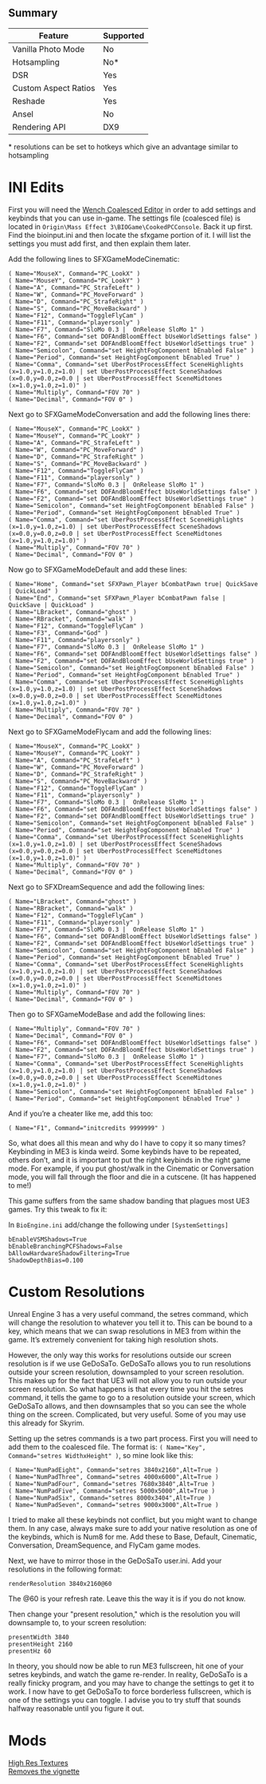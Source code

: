 ## Summary

Feature | Supported
--|--
Vanilla Photo Mode | No
Hotsampling | No*
DSR | Yes
Custom Aspect Ratios | Yes
Reshade | Yes 
Ansel | No
Rendering API | DX9

\* resolutions can be set to hotkeys which give an advantage similar to hotsampling

INI Edits
==========================================================
First you will need the [Wench Coalesced Editor](https://www.nexusmods.com/masseffect3/mods/76) in order to add settings and keybinds that you can use in-game. The settings file (coalesced file) is located in `Origin\Mass Effect 3\BIOGame\CookedPCConsole`. Back it up first. Find the bioinput.ini and then locate the sfxgame portion of it. I will list the settings you must add first, and then explain them later.

Add the following lines to SFXGameModeCinematic:

```
( Name="MouseX", Command="PC_LookX" )
( Name="MouseY", Command="PC_LookY" ) 
( Name="A", Command="PC_StrafeLeft" ) 
( Name="W", Command="PC_MoveForward" ) 
( Name="D", Command="PC_StrafeRight" ) 
( Name="S", Command="PC_MoveBackward" ) 
( Name="F12", Command="ToggleFlyCam" ) 
( Name="F11", Command="playersonly" ) 
( Name="F7", Command="SloMo 0.3 |  OnRelease SloMo 1" ) 
( Name="F6", Command="set DOFAndBloomEffect bUseWorldSettings false" ) 
( Name="F2", Command="set DOFAndBloomEffect bUseWorldSettings true" ) 
( Name="Semicolon", Command="set HeightFogComponent bEnabled False" ) ( Name="Period", Command="set HeightFogComponent bEnabled True" ) 
( Name="Comma", Command="set UberPostProcessEffect SceneHighlights (x=1.0,y=1.0,z=1.0) | set UberPostProcessEffect SceneShadows (x=0.0,y=0.0,z=0.0 | set UberPostProcessEffect SceneMidtones (x=1.0,y=1.0,z=1.0)" ) 
( Name="Multiply", Command="FOV 70" )
( Name="Decimal", Command="FOV 0" )
```

Next go to SFXGameModeConversation and add the following lines there:

```
( Name="MouseX", Command="PC_LookX" )
( Name="MouseY", Command="PC_LookY" ) 
( Name="A", Command="PC_StrafeLeft" ) 
( Name="W", Command="PC_MoveForward" ) 
( Name="D", Command="PC_StrafeRight" ) 
( Name="S", Command="PC_MoveBackward" ) 
( Name="F12", Command="ToggleFlyCam" ) 
( Name="F11", Command="playersonly" ) 
( Name="F7", Command="SloMo 0.3 |  OnRelease SloMo 1" ) 
( Name="F6", Command="set DOFAndBloomEffect bUseWorldSettings false" ) 
( Name="F2", Command="set DOFAndBloomEffect bUseWorldSettings true" ) 
( Name="Semicolon", Command="set HeightFogComponent bEnabled False" ) 
( Name="Period", Command="set HeightFogComponent bEnabled True" ) 
( Name="Comma", Command="set UberPostProcessEffect SceneHighlights (x=1.0,y=1.0,z=1.0) | set UberPostProcessEffect SceneShadows (x=0.0,y=0.0,z=0.0 | set UberPostProcessEffect SceneMidtones (x=1.0,y=1.0,z=1.0)" )
( Name="Multiply", Command="FOV 70" )
( Name="Decimal", Command="FOV 0" )
```

Now go to SFXGameModeDefault and add these lines:

```
( Name="Home", Command="set SFXPawn_Player bCombatPawn true| QuickSave | QuickLoad" )
( Name="End", Command="set SFXPawn_Player bCombatPawn false | QuickSave | QuickLoad" )
( Name="LBracket", Command="ghost" ) 
( Name="RBracket", Command="walk" ) 
( Name="F12", Command="ToggleFlyCam" ) 
( Name="F3", Command="God" ) 
( Name="F11", Command="playersonly" ) 
( Name="F7", Command="SloMo 0.3 |  OnRelease SloMo 1" )
( Name="F6", Command="set DOFAndBloomEffect bUseWorldSettings false" ) 
( Name="F2", Command="set DOFAndBloomEffect bUseWorldSettings true" ) 
( Name="Semicolon", Command="set HeightFogComponent bEnabled False" ) 
( Name="Period", Command="set HeightFogComponent bEnabled True" ) 
( Name="Comma", Command="set UberPostProcessEffect SceneHighlights (x=1.0,y=1.0,z=1.0) | set UberPostProcessEffect SceneShadows (x=0.0,y=0.0,z=0.0 | set UberPostProcessEffect SceneMidtones (x=1.0,y=1.0,z=1.0)" ) 
( Name="Multiply", Command="FOV 70" )
( Name="Decimal", Command="FOV 0" )
```

Next go to SFXGameModeFlycam and add the following lines:

```
( Name="MouseX", Command="PC_LookX" )
( Name="MouseY", Command="PC_LookY" )
( Name="A", Command="PC_StrafeLeft" )
( Name="W", Command="PC_MoveForward" )
( Name="D", Command="PC_StrafeRight" )
( Name="S", Command="PC_MoveBackward" )
( Name="F12", Command="ToggleFlyCam" )  
( Name="F11", Command="playersonly" ) 
( Name="F7", Command="SloMo 0.3 |  OnRelease SloMo 1" )
( Name="F6", Command="set DOFAndBloomEffect bUseWorldSettings false" ) 
( Name="F2", Command="set DOFAndBloomEffect bUseWorldSettings true" ) 
( Name="Semicolon", Command="set HeightFogComponent bEnabled False" ) 
( Name="Period", Command="set HeightFogComponent bEnabled True" ) 
( Name="Comma", Command="set UberPostProcessEffect SceneHighlights (x=1.0,y=1.0,z=1.0) | set UberPostProcessEffect SceneShadows (x=0.0,y=0.0,z=0.0 | set UberPostProcessEffect SceneMidtones (x=1.0,y=1.0,z=1.0)" ) 
( Name="Multiply", Command="FOV 70" )
( Name="Decimal", Command="FOV 0" )
```

Next go to SFXDreamSequence and add the following lines:

```
( Name="LBracket", Command="ghost" ) 
( Name="RBracket", Command="walk" ) 
( Name="F12", Command="ToggleFlyCam" ) 
( Name="F11", Command="playersonly" ) 
( Name="F7", Command="SloMo 0.3 |  OnRelease SloMo 1" )
( Name="F6", Command="set DOFAndBloomEffect bUseWorldSettings false" ) 
( Name="F2", Command="set DOFAndBloomEffect bUseWorldSettings true" ) 
( Name="Semicolon", Command="set HeightFogComponent bEnabled False" ) 
( Name="Period", Command="set HeightFogComponent bEnabled True" ) 
( Name="Comma", Command="set UberPostProcessEffect SceneHighlights (x=1.0,y=1.0,z=1.0) | set UberPostProcessEffect SceneShadows (x=0.0,y=0.0,z=0.0 | set UberPostProcessEffect SceneMidtones (x=1.0,y=1.0,z=1.0)" ) 
( Name="Multiply", Command="FOV 70" )
( Name="Decimal", Command="FOV 0" )
```

Then go to SFXGameModeBase and add the following lines:

```
( Name="Multiply", Command="FOV 70" ) 
( Name="Decimal", Command="FOV 0" ) 
( Name="F6", Command="set DOFAndBloomEffect bUseWorldSettings false" ) 
( Name="F2", Command="set DOFAndBloomEffect bUseWorldSettings true" ) 
( Name="F7", Command="SloMo 0.3 |  OnRelease SloMo 1" )
( Name="Comma", Command="set UberPostProcessEffect SceneHighlights (x=1.0,y=1.0,z=1.0) | set UberPostProcessEffect SceneShadows (x=0.0,y=0.0,z=0.0 | set UberPostProcessEffect SceneMidtones (x=1.0,y=1.0,z=1.0)" ) 
( Name="Semicolon", Command="set HeightFogComponent bEnabled False" ) 
( Name="Period", Command="set HeightFogComponent bEnabled True" )
```

And if you’re a cheater like me, add this too:

```
( Name="F1", Command="initcredits 9999999" )
```

So, what does all this mean and why do I have to copy it so many times? Keybinding in ME3 is kinda weird. Some keybinds have to be repeated, others don’t, and it is important to put the right keybinds in the right game mode. For example, if you put ghost/walk in the Cinematic or Conversation mode, you will fall through the floor and die in a cutscene. (It has happened to me!) 

This game suffers from the same shadow banding that plagues most UE3 games. Try this tweak to fix it:

In `BioEngine.ini` add/change the following under `[SystemSettings]`
```
bEnableVSMShadows=True
bEnableBranchingPCFShadows=False
bAllowHardwareShadowFiltering=True
ShadowDepthBias=0.100
```

Custom Resolutions
==========================================================
Unreal Engine 3 has a very useful command, the setres command, which will change the resolution to whatever you tell it to. This can be bound to a key, which means that we can swap resolutions in ME3 from within the game. It’s extremely convenient for taking high resolution shots.

However, the only way this works for resolutions outside our screen resolution is if we use GeDoSaTo. GeDoSaTo allows you to run resolutions outside your screen resolution, downsampled to your screen resolution. This makes up for the fact that UE3 will not allow you to run outside your screen resolution. So what happens is that every time you hit the setres command, it tells the game to go to a resolution outside your screen, which GeDoSaTo allows, and then downsamples that so you can see the whole thing on the screen. Complicated, but very useful. Some of you may use this already for Skyrim.

Setting up the setres commands is a two part process. First you will need to add them to the coalesced file. The format is: `( Name="Key", Command="setres WidthxHeight" )`, so mine look like this:

```
( Name="NumPadEight", Command="setres 3840x2160",Alt=True ) 
( Name="NumPadThree", Command="setres 4000x6000",Alt=True ) 
( Name="NumPadFour", Command="setres 7680x3840",Alt=True ) 
( Name="NumPadFive", Command="setres 5000x5000",Alt=True ) 
( Name="NumPadSix", Command="setres 8000x3404",Alt=True )
( Name="NumPadSeven", Command="setres 9000x3000",Alt=True )
```

I tried to make all these keybinds not conflict, but you might want to change them. In any case, always make sure to add your native resolution as one of the keybinds, which is Num8 for me. Add these to Base, Default, Cinematic, Conversation, DreamSequence, and FlyCam game modes.

Next, we have to mirror those in the GeDoSaTo user.ini. Add your resolutions in the following format:

```
renderResolution 3840x2160@60 
```

The @60 is your refresh rate. Leave this the way it is if you do not know.

Then change your "present resolution," which is the resolution you will downsample to, to your screen resolution:
```
presentWidth 3840 
presentHeight 2160 
presentHz 60
```

In theory, you should now be able to run ME3 fullscreen, hit one of your setres keybinds, and watch the game re-render. In reality, GeDoSaTo is a really finicky program, and you may have to change the settings to get it to work. I now have to get GeDoSaTo to force borderless fullscreen, which is one of the settings you can toggle. I advise you to try stuff that sounds halfway reasonable until you figure it out. 


Mods
==========================================================
[High Res Textures](https://www.nexusmods.com/masseffect3/mods/363)  
[Removes the vignette](https://www.nexusmods.com/masseffect3/mods/523)

